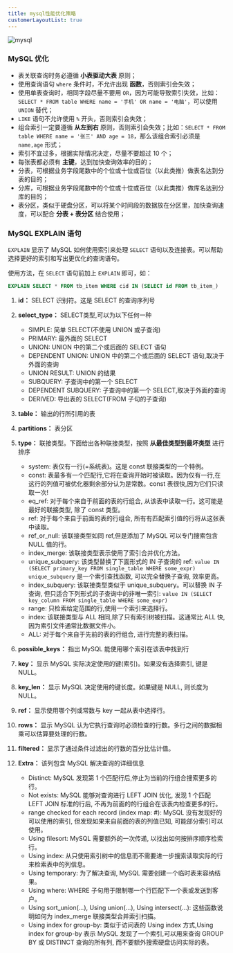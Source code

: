 ```yaml
---
title: mysql性能优化策略
customerLayoutList: true
---
```


![mysql](https://cdn.star59.top/bg/20190311/vue3bGcFGEut.png)

### MySQL 优化

- 表关联查询时务必遵循 **小表驱动大表** 原则；
- 使用查询语句 `where` 条件时，不允许出现 **函数**，否则索引会失效；
- 使用单表查询时，相同字段尽量不要用 `OR`，因为可能导致索引失效，比如：`SELECT * FROM table WHERE name = '手机' OR name = '电脑'`，可以使用 `UNION` 替代；
- `LIKE` 语句不允许使用 `%` 开头，否则索引会失效；
- 组合索引一定要遵循 **从左到右** 原则，否则索引会失效；比如：`SELECT * FROM table WHERE name = '张三' AND age = 18`，那么该组合索引必须是 `name,age` 形式；
- 索引不宜过多，根据实际情况决定，尽量不要超过 10 个；
- 每张表都必须有 **主键**，达到加快查询效率的目的；
- 分表，可根据业务字段尾数中的个位或十位或百位（以此类推）做表名达到分表的目的；
- 分库，可根据业务字段尾数中的个位或十位或百位（以此类推）做库名达到分库的目的；
- 表分区，类似于硬盘分区，可以将某个时间段的数据放在分区里，加快查询速度，可以配合 **分表 + 表分区** 结合使用；

### MySQL EXPLAIN 语句

`EXPLAIN` 显示了 MySQL 如何使用索引来处理 `SELECT` 语句以及连接表。可以帮助选择更好的索引和写出更优化的查询语句。

使用方法，在 `SELECT` 语句前加上 `EXPLAIN` 即可，如：

``` sql
EXPLAIN SELECT * FROM tb_item WHERE cid IN (SELECT id FROM tb_item_)
```

1. **id：** SELECT 识别符。这是 SELECT 的查询序列号

2. **select_type：** SELECT类型,可以为以下任何一种

   * SIMPLE: 简单 SELECT(不使用 UNION 或子查询)
   * PRIMARY: 最外面的 SELECT
   * UNION: UNION 中的第二个或后面的 SELECT 语句
   * DEPENDENT UNION: UNION 中的第二个或后面的 SELECT 语句,取决于外面的查询
   * UNION RESULT: UNION 的结果
   * SUBQUERY: 子查询中的第一个 SELECT
   * DEPENDENT SUBQUERY: 子查询中的第一个 SELECT,取决于外面的查询
   * DERIVED: 导出表的 SELECT(FROM 子句的子查询)

3. **table：** 输出的行所引用的表

4. **partitions：** 表分区

5. **type：** 联接类型。下面给出各种联接类型，按照 **从最佳类型到最坏类型** 进行排序

   * system: 表仅有一行(=系统表)。这是 const 联接类型的一个特例。
   * const: 表最多有一个匹配行,它将在查询开始时被读取。因为仅有一行,在这行的列值可被优化器剩余部分认为是常数。const 表很快,因为它们只读取一次!
   * eq_ref: 对于每个来自于前面的表的行组合, 从该表中读取一行。这可能是最好的联接类型, 除了 const 类型。
   * ref: 对于每个来自于前面的表的行组合, 所有有匹配索引值的行将从这张表中读取。
   * ref_or_null: 该联接类型如同 ref,但是添加了 MySQL 可以专门搜索包含 NULL 值的行。
   * index_merge: 该联接类型表示使用了索引合并优化方法。
   * unique_subquery: 该类型替换了下面形式的 IN 子查询的 ref: `value IN (SELECT primary_key FROM single_table WHERE some_expr) unique_subquery` 是一个索引查找函数, 可以完全替换子查询, 效率更高。
   * index_subquery: 该联接类型类似于 unique_subquery。可以替换 IN 子查询, 但只适合下列形式的子查询中的非唯一索引: `value IN (SELECT key_column FROM single_table WHERE some_expr)`
   * range: 只检索给定范围的行,使用一个索引来选择行。
   * index: 该联接类型与 ALL 相同,除了只有索引树被扫描。这通常比 ALL 快,因为索引文件通常比数据文件小。
   * ALL: 对于每个来自于先前的表的行组合, 进行完整的表扫描。

6. **possible_keys：** 指出 MySQL 能使用哪个索引在该表中找到行

7. **key：** 显示 MySQL 实际决定使用的键(索引)。如果没有选择索引, 键是 NULL。

8. **key_len：** 显示 MySQL 决定使用的键长度。如果键是 NULL, 则长度为 NULL。

9. **ref：** 显示使用哪个列或常数与 key 一起从表中选择行。

10. **rows：** 显示 MySQL 认为它执行查询时必须检查的行数。多行之间的数据相乘可以估算要处理的行数。

11. **filtered：** 显示了通过条件过滤出的行数的百分比估计值。

12. **Extra：** 该列包含 MySQL 解决查询的详细信息

    * Distinct: MySQL 发现第 1 个匹配行后,停止为当前的行组合搜索更多的行。
    * Not exists: MySQL 能够对查询进行 LEFT JOIN 优化, 发现 1 个匹配 LEFT JOIN 标准的行后, 不再为前面的的行组合在该表内检查更多的行。
    * range checked for each record (index map: #): MySQL 没有发现好的可以使用的索引, 但发现如果来自前面的表的列值已知, 可能部分索引可以使用。
    * Using filesort: MySQL 需要额外的一次传递, 以找出如何按排序顺序检索行。
    * Using index: 从只使用索引树中的信息而不需要进一步搜索读取实际的行来检索表中的列信息。
    * Using temporary: 为了解决查询, MySQL 需要创建一个临时表来容纳结果。
    * Using where: WHERE 子句用于限制哪一个行匹配下一个表或发送到客户。
    * Using sort_union(...), Using union(...), Using intersect(...): 这些函数说明如何为 index_merge 联接类型合并索引扫描。
    * Using index for group-by: 类似于访问表的 Using index 方式,Using index for group-by 表示 MySQL 发现了一个索引,可以用来查询 GROUP BY 或 DISTINCT 查询的所有列, 而不要额外搜索硬盘访问实际的表。
